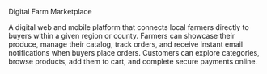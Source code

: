 Digital Farm Marketplace

A digital web and mobile platform that connects local farmers directly to buyers within a given region or county.
Farmers can showcase their produce, manage their catalog, track orders, and receive instant email notifications when buyers place orders.
Customers can explore categories, browse products, add them to cart, and complete secure payments online.
